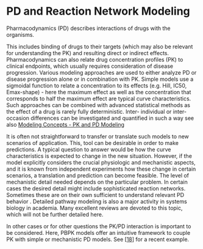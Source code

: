 # PD and Reaction Network Modeling

Pharmacodynamics \(PD\) describes interactions of drugs with the organisms.

This includes binding of drugs to their targets \(which may also be relevant for understanding the PK\) and resulting direct or indirect effects. Pharmacodynamics can also relate drug concentration profiles \(PK\) to clinical endpoints, which usually requires consideration of disease progression. Various modeling approaches are used to either analyze PD or disease progression alone or in combination with PK. Simple models use a sigmoidal function to relate a concentration to its effects \(e.g. Hill, IC50, Emax-shape\) - here the maximum effect as well as the concentration that corresponds to half the maximum effect are typical curve characteristics. Such approaches can be combined with advanced statistical methods as the effect of a drug is rarely fully deterministic. Inter- individual or inter-occasion differences can be investigated and quantified in such a way see also [Modeling Concepts - PK and PD Modeling](modeling-concepts-pk-and-pd-modeling.md)

It is often not straightforward to transfer or translate such models to new scenarios of application. This, tool can be desirable in order to make predictions. A typical question to answer would be how the curve characteristics is expected to change in the new situation. However, if the model explicitly considers the crucial physiologic and mechanistic aspects, and it is known from independent experiments how these change in certain scenarios, a translation and prediction can become feasible. The level of mechanistic detail needed depends on the particular problem. In certain cases the desired detail might include sophisticated reaction networks. Sometimes these are on their own sufficient to understand relevant PD behavior . Detailed pathway modeling is also a major activity in systems biology in academia. Many excellent reviews are devoted to this topic, which will not be further detailed here.

In other cases or for other questions the PK/PD interaction is important to be considered. Here, PBPK models offer an intuitive framework to couple PK with simple or mechanistic PD models. See \[[18](../../references/references.md#18)\] for a recent example.

